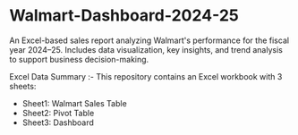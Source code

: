 # Walmart-Dashboard-2024-25
An Excel-based sales report analyzing Walmart's performance for the fiscal year 2024–25. Includes data visualization, key insights, and trend analysis to support business decision-making.

Excel Data Summary :-
This repository contains an Excel workbook with 3 sheets:
- Sheet1: Walmart Sales Table
- Sheet2: Pivot Table
- Sheet3: Dashboard
